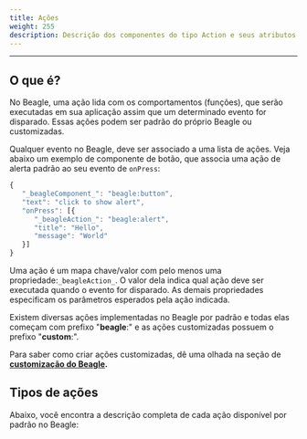 ```yaml
---
title: Ações
weight: 255
description: Descrição dos componentes do tipo Action e seus atributos
---
```


---

## O que é? 

No Beagle, uma ação lida com os comportamentos \(funções\), que serão executadas em sua aplicação assim que um determinado evento for disparado. Essas ações podem ser padrão do próprio Beagle ou customizadas. 

Qualquer evento no Beagle, deve ser associado a uma lista de ações. Veja abaixo um exemplo de componente de botão, que associa uma ação de alerta padrão ao seu evento de `onPress`:

```javascript
{
   "_beagleComponent_": "beagle:button",
   "text": "click to show alert",
   "onPress": [{
      "_beagleAction_": "beagle:alert",
      "title": "Hello",
      "message": "World"
   }]
}
```

Uma ação é um mapa chave/valor com pelo menos uma propriedade:`_beagleAction_`. O valor dela indica qual ação deve ser executada quando o evento for disparado. As demais propriedades especificam os parâmetros esperados pela ação indicada. 

Existem diversas ações implementadas no Beagle por padrão e todas elas começam com prefixo "**beagle**:" e as ações customizadas possuem o prefixo "**custom**:". 

Para saber como criar ações customizadas, dê uma olhada na seção de [**customização do Beagle**](../../features/criacao-de-novas-acoes.md)**.**

## **Tipos de ações**

Abaixo, você encontra a descrição completa de cada ação disponível por padrão no Beagle:

